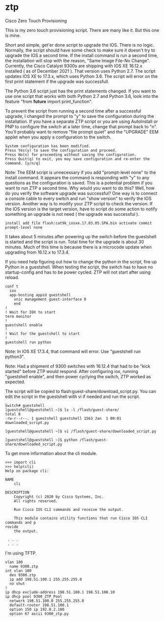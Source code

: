 # ztp
Cisco Zero Touch Provisioning

This is my zero touch provisioning script.  There are many like it.  But this one is mine.

Short and simple, get'er done script to upgrade the IOS.  There is no logic.  Normally, the script should have some check to make sure it doesn't try to upgrade the IOS a second time.  If the install command is run a second time, the installation will stop with the reason, "Same Image File-No Change".  Currently, the Cisco Catalyst 9300s are shipping with IOS XE 16.12.x installed ( as of December 2021 ).  That version uses Python 2.7.  The script updates IOS XE to 17.3.x, which uses Python 3.6.  The script will error on the first print statement if the upgrade was successfull.

The Python 3.6 script just has the print statements changed.  If you want to use one script that works with both Python 2.7 and Python 3.6, look into the feature "from __future__ import print_function".

To prevent the script from running a second time after a successful upgrade, I changed the prompt to "y" to save the configuration during the installation.  If you have a separate ZTP script or you are using AutoInstall or PNP to configure the switch at a later time, change that prompt back to "n".  You'll probably want to remove "file prompt quiet" and the "UPGRADE" EEM applet when you apply a configuration to the switch.

```
System configuration has been modified.
Press Yes(y) to save the configuration and proceed.
Press No(n) for proceeding without saving the configuration.
Press Quit(q) to exit, you may save configuration and re-enter the command. [y/n/q]
```

Note:  The EEM script is unnecessary if you add "prompt-level none" to the install command.  It appears the command is responding with "y" to any questions as the configuration is saved.  This is a potential problem if you want to run ZTP a second time.  Why would you want to do this?  Well, how do you verify the software upgrade was successful?  One way is to connect a console cable to every switch and run "show version" to verify the IOS version.  Another way is to modify your ZTP script to check the version.  If the IOS version is the target version, have to script do some action to notify something an upgrade is not need ( the upgrade was successful ).

```
install add file flash:cat9k_iosxe.17.03.05.SPA.bin activate commit prompt-level none
```

It takes about 5 minutes after powering up the switch before the guestshell is started and the script is run.  Total time for the upgrade is about 30 minutes.  Much of this time is because there is a microcode update when upgrading from 16.12.x to 17.3.4.

If you need help figuring out how to change the python in the script, fire up Python in a guestshell.  When testing the script, the switch has to have no startup-config and has to be power cycled.  ZTP will not start after using reload.

```
conf t
  iox
  app-hosting appid guestshell
    vnic management guest-interface 0
    end
!
! Wait for IOX to start
term monitor
!
guestshell enable
!
! Wait for the guestshell to start
!
guestshell run python
```

Note:  In IOS XE 17.3.4, that command will error.  Use "guestshell run python3".

Note:  Had a shipment of 9300 switches with 16.12.4 that had to be "kick started" before ZTP would respond.  After configuring iox, running "guestshell enable", and then power cyclying the switch, ZTP worked as expected. 

The script will be copied to flash:guest-share/download_script.py.  You can edit the script in the guestshell with vi if needed and run the script.

```
Switch# guestshell
[guestshell@guestshell ~]$ ls -l /flash/guest-share/
total 8
-rw-r--r--. 1 guestshell guestshell 1563 Jan  1 00:01 downloaded_script.py

[guestshell@guestshell ~]$ vi /flash/guest-share/downloaded_script.py

[guestshell@guestshell ~]$ python /flash/guest-share/downloaded_script.py
```

To get more information about the cli module.

```
>>> import cli
>>> help(cli)
Help on package cli:

NAME
    cli

DESCRIPTION
    Copyright (c) 2020 by Cisco Systems, Inc.
    All rights reserved.
    
    Run Cisco IOS CLI commands and receive the output.
    
    This module contains utility functions that run Cisco IOS CLI commands and p
rovide
    the output.

 . . .
 . . .
```


I'm using TFTP.  

```
vlan 100
  name 9300.ztp
int vlan 100
  des 9300.ztp
  ip add 198.51.100.1 255.255.255.0
  no shut
!
ip dhcp exclude-address 198.51.100.1 198.51.100.10
ip dhcp pool 9300_ZTP_Pool
  network 198.51.100.0 255.255.255.0
  default-router 198.51.100.1
  option 150 ip 192.0.2.100
  option 67 ascii 9300_ztp.py
```


